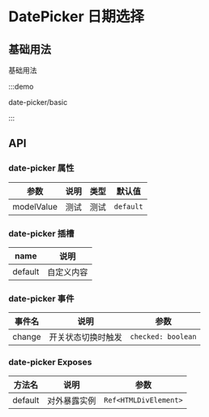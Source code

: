 # DatePicker 日期选择


## 基础用法

基础用法

:::demo

date-picker/basic

:::

## API

### date-picker 属性

| 参数 | 说明 | 类型 | 默认值 |
| ---- | ---- | ---- | ------ |
| modelValue | 测试 | 测试 | `default` |

### date-picker 插槽

| name | 说明 |
| ---- | ---- |
| default | 自定义内容 |

### date-picker 事件
| 事件名 | 说明 | 参数 |
| ------ | ---- | ---- |
| change | 开关状态切换时触发 | `checked: boolean` |

### date-picker Exposes

| 方法名 | 说明 | 参数 |
| ------ | ---- | ---- |
| default | 对外暴露实例 | `Ref<HTMLDivElement>` |
